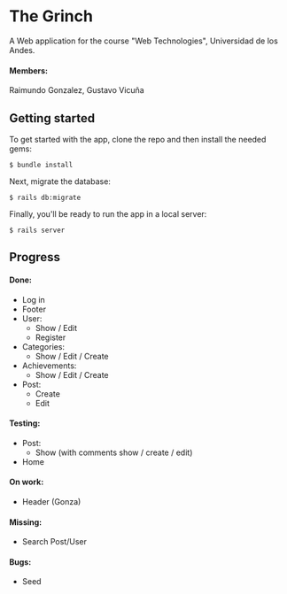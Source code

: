 # The Grinch
A Web application for the course "Web Technologies", Universidad de los Andes.
#### Members:
Raimundo Gonzalez,
Gustavo Vicuña
## Getting started

To get started with the app, clone the repo and then install the needed gems:

```
$ bundle install
```

Next, migrate the database:

```
$ rails db:migrate
```

Finally, you'll be ready to run the app in a local server:

```
$ rails server
```
## Progress
#### Done:
* Log in
* Footer
* User:
    * Show / Edit
    * Register
* Categories:
    * Show / Edit / Create
* Achievements:
    * Show / Edit / Create
* Post:
    * Create
    * Edit
#### Testing:
* Post:
    * Show (with comments show / create / edit)
* Home
#### On work:
* Header (Gonza)
    
#### Missing:
* Search Post/User
#### Bugs:
* Seed